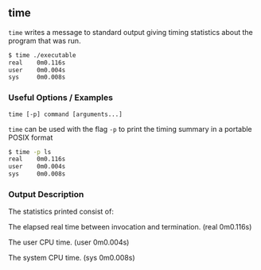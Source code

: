 ---
---

time
--

`time` writes a message to standard output giving timing statistics about the program that was run.

~~~ bash 
$ time ./executable
real    0m0.116s
user    0m0.004s
sys     0m0.008s
~~~

<!--more-->

### Useful Options / Examples

`time [-p] command [arguments...]`

`time` can be used with the flag `-p` to print the timing summary in a portable POSIX format

~~~bash
$ time -p ls
real    0m0.116s
user    0m0.004s
sys     0m0.008s
~~~

### Output Description

The statistics printed consist of:

The elapsed real time between invocation and termination.	(real	0m0.116s)

The user CPU time.						(user	0m0.004s)

The system CPU time.						(sys	0m0.008s)
